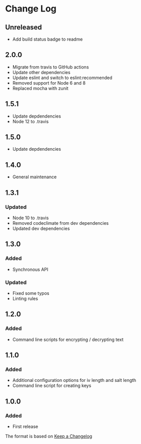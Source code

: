 # Change Log

## Unreleased
- Add build status badge to readme

## 2.0.0
- Migrate from travis to GitHub actions
- Update other dependencies
- Update eslint and switch to eslint:recommended
- Removed support for Node 6 and 8
- Replaced mocha with zunit

## 1.5.1
- Update depdendencies
- Node 12 to .travis

## 1.5.0
- Update depdendencies

## 1.4.0
- General maintenance

## 1.3.1
### Updated
- Node 10 to .travis
- Removed codeclimate from dev dependencies
- Updated dev dependencies

## 1.3.0
### Added
- Synchronous API

### Updated
- Fixed some typos
- Linting rules

## 1.2.0
### Added
- Command line scripts for encrypting / decrypting text

## 1.1.0
### Added
- Additional configuration options for iv length and salt length
- Command line script for creating keys


## 1.0.0
### Added
- First release

The format is based on [Keep a Changelog](http://keepachangelog.com/)
